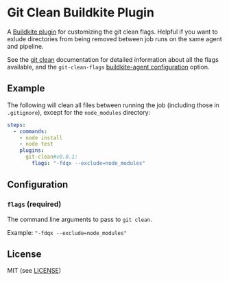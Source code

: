 # Git Clean Buildkite Plugin

A [Buildkite plugin](https://buildkite.com/docs/agent/v3/plugins) for customizing the git clean flags. Helpful if you want to exlude directories from being removed between job runs on the same agent and pipeline.

See the [git clean](https://git-scm.com/docs/git-clean) documentation for detailed information about all the flags available, and the `git-clean-flags` [buildkite-agent configuration](https://buildkite.com/docs/agent/v3/configuration) option.

## Example

The following will clean all files between running the job (including those in `.gitignore`), except for the `node_modules` directory:

```yml
steps:
  - commands:
    - node install
    - node test
    plugins:
      git-clean#v0.0.1:
        flags: "-fdqx --exclude=node_modules"
```

## Configuration

### `flags` (required)

The command line arguments to pass to `git clean`.

Example: `"-fdqx --exclude=node_modules"`

## License

MIT (see [LICENSE](LICENSE))
